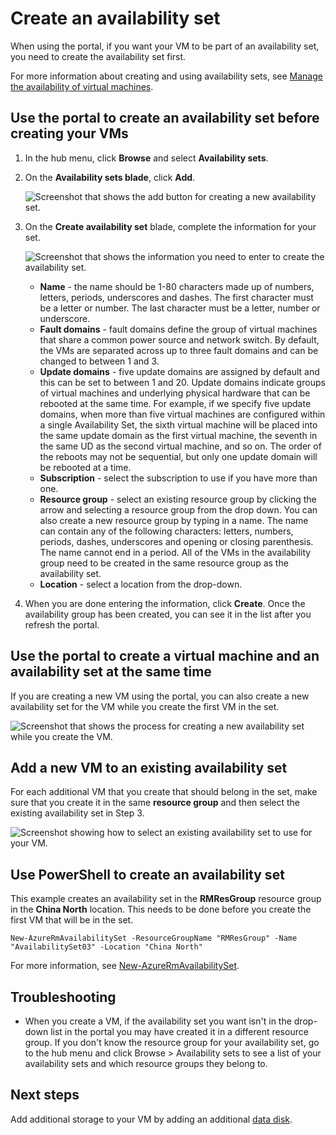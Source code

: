 
<properties
	pageTitle="Create an VM availability set | Azure"
	description="Learn how to create an availability set for your virtual machines using Azure portal or PowerShell using the Resource Manager deployment model."
	keywords="availability set"
	services="virtual-machines-windows"
	documentationCenter=""
	authors="cynthn"
	manager="timlt"
	editor=""
	tags="azure-resource-manager"/>
<tags
	ms.service="virtual-machines-windows"
	ms.date="06/17/2016"
	wacn.date=""/>


# Create an availability set 

When using the portal, if you want your VM to be part of an availability set, you need to create the availability set first.

For more information about creating and using availability sets, see [Manage the availability of virtual machines](/documentation/articles/virtual-machines-windows-manage-availability/).


## Use the portal to create an availability set before creating your VMs

1. In the hub menu, click **Browse** and select **Availability sets**.

2. On the **Availability sets blade**, click **Add**.

	![Screenshot that shows the add button for creating a new availability set.](./media/virtual-machines-windows-create-availability-set/add-availability-set.png)

3. On the **Create availability set** blade, complete the information for your set.

	![Screenshot that shows the information you need to enter to create the availability set.](./media/virtual-machines-windows-create-availability-set/create-availability-set.png)

	- **Name** - the name should be 1-80 characters made up of numbers, letters, periods, underscores and dashes. The first character must be a letter or number. The last character must be a letter, number or underscore.
	- **Fault domains** - fault domains define the group of virtual machines that share a common power source and network switch. By default, the VMs  are separated across up to three fault domains and can be changed to between 1 and 3.
	- **Update domains** -  five update domains are assigned by default and this can be set to between 1 and 20. Update domains indicate groups of virtual machines and underlying physical hardware that can be rebooted at the same time. For example, if we specify five update domains, when more than five virtual machines are configured within a single Availability Set, the sixth virtual machine will be placed into the same update domain as the first virtual machine, the seventh in the same UD as the second virtual machine, and so on. The order of the reboots may not be sequential, but only one update domain will be rebooted at a time.
	- **Subscription** - select the subscription to use if you have more than one.
	- **Resource group** - select an existing resource group by clicking the arrow and selecting a resource group from the drop down. You can also create a new resource group by typing in a name. The name can contain any of the following characters: letters, numbers, periods, dashes, underscores and opening or closing parenthesis. The name cannot end in a period. All of the VMs in the availability group need to be created in the same resource group as the availability set.
	- **Location** - select a location from the drop-down.

4. When you are done entering the information, click **Create**. Once the availability group has been created, you can see it in the list after you refresh the portal.

## Use the portal to create a virtual machine and an availability set at the same time

If you are creating a new VM using the portal, you can also create a new availability set for the VM while you create the first VM in the set.

![Screenshot that shows the process for creating a new availability set while you create the VM.](./media/virtual-machines-windows-create-availability-set/new-vm-avail-set.png)


## Add a new VM to an existing availability set

For each additional VM that you create that should belong in the set, make sure that you create it in the same **resource group** and then select the existing availability set in Step 3. 

![Screenshot showing how to select an existing availability set to use for your VM.](./media/virtual-machines-windows-create-availability-set/add-vm-to-set.png)



## Use PowerShell to create an availability set

This example creates an availability set in the **RMResGroup** resource group in the **China North** location. This needs to be done before you create the first VM that will be in the set.

	New-AzureRmAvailabilitySet -ResourceGroupName "RMResGroup" -Name "AvailabilitySet03" -Location "China North"
	
For more information, see [New-AzureRmAvailabilitySet](https://msdn.microsoft.com/zh-cn/library/mt619453.aspx).


## Troubleshooting

- When you create a VM, if the availability set you want isn't in the drop-down list in the portal you may have created it in a different resource group. If you don't know the resource group for your availability set, go to the hub menu and click Browse > Availability sets to see a list of your availability sets and which resource groups they belong to.


## Next steps

Add additional storage to your VM by adding an additional [data disk](/documentation/articles/virtual-machines-windows-attach-disk-portal/).
